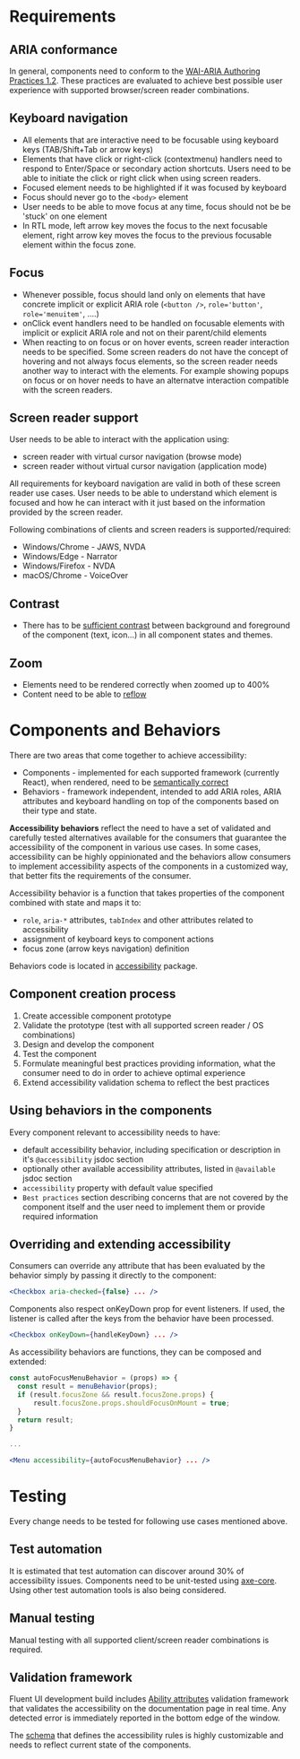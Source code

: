 # Requirements

## ARIA conformance
In general, components need to conform to the [WAI-ARIA Authoring Practices 1.2](https://www.w3.org/TR/wai-aria-practices-1.2/). These practices are evaluated to achieve best possible user experience with supported browser/screen reader combinations.

## Keyboard navigation
- All elements that are interactive need to be focusable using keyboard keys (TAB/Shift+Tab or arrow keys)
- Elements that have click or right-click (contextmenu) handlers need to respond to Enter/Space or secondary action shortcuts. Users need to be able to initiate the click or right click when using screen readers.
- Focused element needs to be highlighted if it was focused by keyboard
- Focus should never go to the ``<body>`` element
- User needs to be able to move focus at any time, focus should not be be 'stuck' on one element
- In RTL mode, left arrow key moves the focus to the next focusable element, right arrow key moves the focus to the previous focusable element within the focus zone.

## Focus
- Whenever possible, focus should land only on elements that have concrete implicit or explicit ARIA role (`<button />`, `role='button'`, `role='menuitem'`, ....)
- onClick event handlers need to be handled on focusable elements with implicit or explicit ARIA role and not on their parent/child elements
- When reacting to on focus or on hover events, screen reader interaction needs to be specified. Some screen readers do not have the concept of hovering and not always focus elements, so the screen reader needs another way to interact with the elements. For example showing popups on focus or on hover needs to have an alternatve interaction compatible with the screen readers.

## Screen reader support
User needs to be able to interact with the application using:
- screen reader with virtual cursor navigation (browse mode)
- screen reader without virtual cursor navigation (application mode)

All requirements for keyboard navigation are valid in both of these screen reader use cases. User needs to be able to understand which element is focused and how he can interact with it just based on the information provided by the screen reader.

Following combinations of clients and screen readers is supported/required:
- Windows/Chrome - JAWS, NVDA
- Windows/Edge - Narrator
- Windows/Firefox - NVDA
- macOS/Chrome - VoiceOver

## Contrast
- There has to be [sufficient contrast](https://accessibility.umn.edu/core-skills/color-contrast) between background and foreground of the component (text, icon...) in all component states and themes.

## Zoom
- Elements need to be rendered correctly when zoomed up to 400%
- Content need to be able to [reflow](https://www.w3.org/WAI/WCAG21/Understanding/reflow.html)

# Components and Behaviors
There are two areas that come together to achieve accessibility:
* Components - implemented for each supported framework (currently React), when rendered, need to be [semantically correct](https://en.wikipedia.org/wiki/Semantic_HTML)
* Behaviors - framework independent, intended to add ARIA roles, ARIA attributes and keyboard handling on top of the components based on their type and state.

**Accessibility behaviors** reflect the need to have a set of validated and carefully tested alternatives available for the consumers that guarantee the accessibility of the component in various use cases. In some cases, accessibility can be highly oppinionated and the behaviors allow consumers to implement accessibility aspects of the components in a customized way, that better fits the requirements of the consumer.

Accessibility behavior is a function that takes properties of the component combined with state and maps it to:
- `role`, `aria-*` attributes, `tabIndex` and other attributes related to accessibility
- assignment of keyboard keys to component actions
- focus zone (arrow keys navigation) definition

 Behaviors code is located in [accessibility](https://github.com/microsoft/fluent-ui-react/tree/master/packages/accessibility) package.

## Component creation process
1. Create accessible component prototype
2. Validate the prototype (test with all supported screen reader / OS combinations)
3. Design and develop the component
4. Test the component
5. Formulate meaningful best practices providing information, what the consumer need to do in order to achieve optimal experience
6. Extend accessibility validation schema to reflect the best practices

## Using behaviors in the components
Every component relevant to accessibility needs to have:
- default accessibility behavior, including specification or description in it's `@accessibility` jsdoc section
- optionally other available accessibility attributes, listed in `@available` jsdoc section
- `accessibility` property with default value specified
- `Best practices` section describing concerns that are not covered by the component itself and the user need to implement them or provide required information

## Overriding and extending accessibility
Consumers can override any attribute that has been evaluated by the behavior simply by passing it directly to the component:
```jsx
<Checkbox aria-checked={false} ... />
```

Components also respect onKeyDown prop for event listeners. If used, the listener is called after the keys from the behavior have been processed.
```jsx
<Checkbox onKeyDown={handleKeyDown} ... />
```

As accessibility behaviors are functions, they can be composed and extended:
```jsx
const autoFocusMenuBehavior = (props) => {
  const result = menuBehavior(props);
  if (result.focusZone && result.focusZone.props) {
      result.focusZone.props.shouldFocusOnMount = true;
  }
  return result;
}

...

<Menu accessibility={autoFocusMenuBehavior} ... />
```

# Testing
Every change needs to be tested for following use cases mentioned above.

## Test automation
It is estimated that test automation can discover around 30% of accessibility issues.
Components need to be unit-tested using [axe-core](https://www.deque.com/axe/). Using other test automation tools is also being considered.

## Manual testing
Manual testing with all supported client/screen reader combinations is required.

## Validation framework
Fluent UI development build includes [Ability attributes](https://github.com/microsoft/ability-attributes) validation framework that validates the accessibility on the documentation page in real time. Any detected error is immediately reported in the bottom edge of the window.

The [schema](https://github.com/microsoft/fluent-ui-react/blob/master/packages/ability-attributes/schema.json) that defines the accessibility rules is highly customizable and needs to reflect current state of the components.
